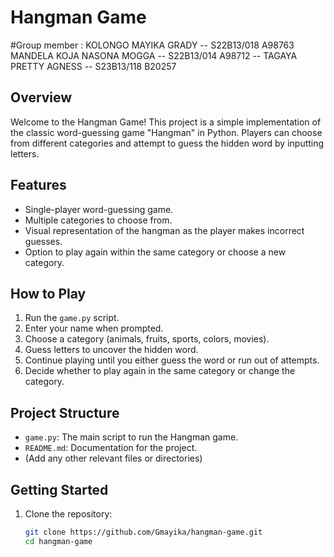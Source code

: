 # Hangman Game
#Group member :
KOLONGO MAYIKA GRADY        -- S22B13/018 A98763
MANDELA KOJA NASONA MOGGA   -- S22B13/014 A98712           --
TAGAYA PRETTY AGNESS        -- S23B13/118 B20257

## Overview

Welcome to the Hangman Game! This project is a simple implementation of the classic word-guessing game "Hangman" in Python. Players can choose from different categories and attempt to guess the hidden word by inputting letters.

## Features

- Single-player word-guessing game.
- Multiple categories to choose from.
- Visual representation of the hangman as the player makes incorrect guesses.
- Option to play again within the same category or choose a new category.

## How to Play

1. Run the `game.py` script.
2. Enter your name when prompted.
3. Choose a category (animals, fruits, sports, colors, movies).
4. Guess letters to uncover the hidden word.
5. Continue playing until you either guess the word or run out of attempts.
6. Decide whether to play again in the same category or change the category.

## Project Structure

- `game.py`: The main script to run the Hangman game.
- `README.md`: Documentation for the project.
- (Add any other relevant files or directories)

## Getting Started

1. Clone the repository:

   ```bash
   git clone https://github.com/Gmayika/hangman-game.git
   cd hangman-game
